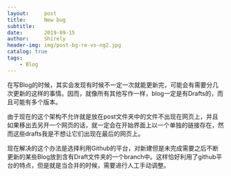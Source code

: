 ```yaml
---
layout:     post
title:      New bug
subtitle:   
date:       2019-09-15
author:     Shirely
header-img: img/post-bg-re-vs-ng2.jpg
catalog: true
tags:
    - Blog
---
```


在写Blog的时候，其实会发现有时候不一定一次就能更新完，可能会有需要分几次更新的这样的事情。因而，就像所有其他写作一样，blog一定是有Drafts的，而且可能有多个版本。

由于现在的这个架构不允许就是放在post文件夹中的文件不出现在网页上，并且如果移出去另开一个网页的话，就一定会在开始界面上以一个单独的链接存在，然而这些drafts我是不想让它们出现在最后的网页上。

现在解决的这个办法是选择利用Github的平台，对新建但是未完成需要之后不断更新的某些Blog放到含有Draft文件夹的一个branch中。这样恰好利用了github平台的特点，但是就是当合并的时候，需要进行人工手动调整。
